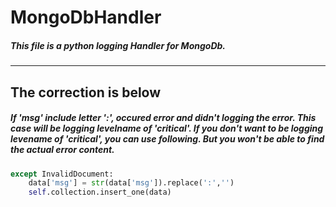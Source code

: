 # MongoDbHandler
##### This file is a python logging Handler for MongoDb.
***    
## The correction is below
##### If 'msg' include letter ':',  occured error and didn't logging the error. This case will be logging levelname of 'critical'. If you don't want to be logging levename of 'critical', you can use following. But you won't be able to find the actual error content.
```python    
except InvalidDocument:
    data['msg'] = str(data['msg']).replace(':','')
    self.collection.insert_one(data)
```

